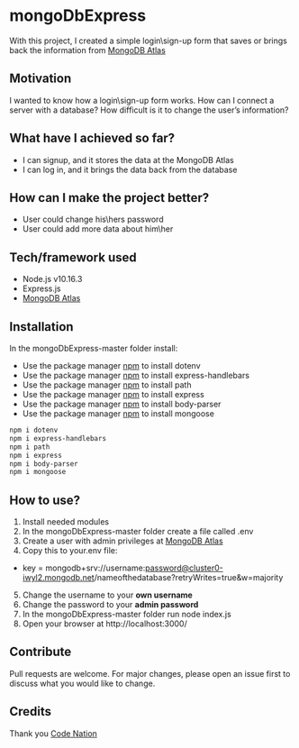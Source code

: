 # mongoDbExpress
With this project, I created a simple login\sign-up form that saves or brings back the information from [MongoDB Atlas](https://www.mongodb.com/cloud/atlas)

## Motivation
I wanted to know how a login\sign-up form works. How can I connect a server with a database? How difficult is it to change the user’s information?

## What have I achieved so far?
* I can signup, and it stores the data at the MongoDB Atlas
* I can log in, and it brings the data back from the database

## How can I make the project better?
* User could change his\hers password
* User could add more data about him\her

## Tech/framework used
* Node.js v10.16.3
* Express.js
* [MongoDB Atlas](https://www.mongodb.com/cloud/atlas)


## Installation
In the mongoDbExpress-master folder install:

* Use the package manager [npm](https://www.npmjs.com/package/dotenv) to install dotenv
* Use the package manager [npm](https://www.npmjs.com/package/express-handlebars) to install express-handlebars
* Use the package manager [npm](https://www.npmjs.com/package/path) to install path
* Use the package manager [npm](https://www.npmjs.com/package/express) to install express
* Use the package manager [npm](https://www.npmjs.com/package/body-parser) to install body-parser
* Use the package manager [npm](https://www.npmjs.com/package/mongoose) to install mongoose


```bash
npm i dotenv
npm i express-handlebars
npm i path
npm i express
npm i body-parser
npm i mongoose
```

## How to use?
1. Install needed modules
2. In the mongoDbExpress-master folder create a file called .env
3. Create a user with admin privileges at [MongoDB Atlas](https://www.mongodb.com/cloud/atlas)
4. Copy this to your.env file:
* key = mongodb+srv://username:password@cluster0-iwyl2.mongodb.net/nameofthedatabase?retryWrites=true&w=majority
5. Change the username to your **own username**
6. Change the password to your **admin password**
7. In the mongoDbExpress-master folder run node index.js
8. Open your browser at http://localhost:3000/

## Contribute
Pull requests are welcome. For major changes, please open an issue first to discuss what you would like to change.


## Credits
Thank you [Code Nation](https://wearecodenation.com/)
